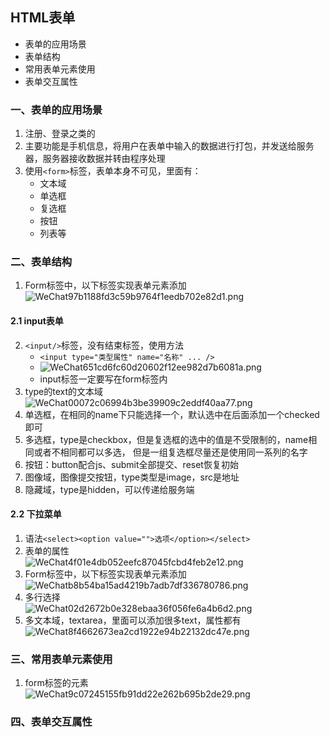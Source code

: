 ## HTML表单
* 表单的应用场景
* 表单结构
* 常用表单元素使用
* 表单交互属性


### 一、表单的应用场景
1. 注册、登录之类的
2. 主要功能是手机信息，将用户在表单中输入的数据进行打包，并发送给服务器，服务器接收数据并转由程序处理
3. 使用`<form>`标签，表单本身不可见，里面有：
	* 文本域
	* 单选框
	* 复选框
	* 按钮
	* 列表等

### 二、表单结构
1. Form标签中，以下标签实现表单元素添加<br/>![WeChat97b1188fd3c59b9764f1eedb702e82d1.png](https://i.loli.net/2019/06/10/5cfe1fc6c1aa547777.png) 

#### 2.1 input表单
2. `<input/>`标签，没有结束标签，使用方法
	* `<input type="类型属性" name="名称" ... />`
	* ![WeChat651cd6fc60d20602f12ee982d7b6081a.png](https://i.loli.net/2019/06/10/5cfe2072a39e047413.png)
	* input标签一定要写在form标签内
3. type的text的文本域<br/>![WeChat00072c06994b3be39909c2eddf40aa77.png](https://i.loli.net/2019/06/10/5cfe23c4ef41b25086.png)
4. 单选框，在相同的name下只能选择一个，默认选中在后面添加一个checked即可
5. 多选框，type是checkbox，但是复选框的选中的值是不受限制的，name相同或者不相同都可以多选， 但是一组复选框尽量还是使用同一系列的名字
6. 按钮：button配合js、submit全部提交、reset恢复初始
7. 图像域，图像提交按钮，type类型是image，src是地址
8. 隐藏域，type是hidden，可以传递给服务端

#### 2.2 下拉菜单
1. 语法`<select><option value="">选项</option></select>`
2. 表单的属性<br/>![WeChat4f01e4db052eefc87045fcbd4feb2e12.png](https://i.loli.net/2019/06/11/5cff0ec440aa569577.png)
3. Form标签中，以下标签实现表单元素添加![WeChatb8b54ba15ad4219b7adb7df336780786.png](https://i.loli.net/2019/06/11/5cff0fd93afce96444.png)
4. 多行选择<br/>![WeChat02d2672b0e328ebaa36f056fe6a4b6d2.png](https://i.loli.net/2019/06/11/5cff108fa7a8643900.png)
5. 多文本域，textarea，里面可以添加很多text，属性都有<br/>![WeChat8f4662673ea2cd1922e94b22132dc47e.png](https://i.loli.net/2019/06/11/5cff121a5b88c43581.png)


### 三、常用表单元素使用
1. form标签的元素<br/>![WeChat9c07245155fb91dd22e262b695b2de29.png](https://i.loli.net/2019/06/11/5cff145e5dd7c41796.png)

### 四、表单交互属性